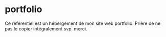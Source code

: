# portfolio
Ce référentiel est un hébergement de mon site web portfolio. Prière de ne pas le copier intégralement svp, merci.
